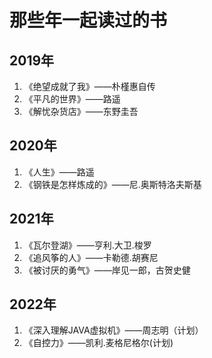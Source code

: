 # 那些年一起读过的书
## 2019年
1. 《绝望成就了我》——朴槿惠自传
2. 《平凡的世界》——路遥
3. 《解忧杂货店》——东野圭吾
## 2020年
1. 《人生》——路遥
2. 《钢铁是怎样炼成的》——尼.奥斯特洛夫斯基
## 2021年
1. 《瓦尔登湖》——亨利.大卫.梭罗
2. 《追风筝的人》——卡勒德.胡赛尼
3. 《被讨厌的勇气》——岸见一郎，古贺史健
## 2022年
1. 《深入理解JAVA虚拟机》——周志明（计划）
2. 《自控力》——凯利.麦格尼格尔(计划)